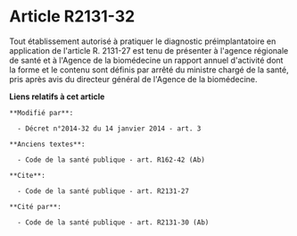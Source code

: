 # Article R2131-32

Tout établissement autorisé à pratiquer le diagnostic préimplantatoire en application de l'article R. 2131-27 est tenu de
présenter à l'agence régionale de santé et à l'Agence de la biomédecine un rapport annuel d'activité dont la forme et le
contenu sont définis par arrêté du ministre chargé de la santé, pris après avis du directeur général de l'Agence de la
biomédecine.

**Liens relatifs à cet article**

	**Modifié par**:

	  - Décret n°2014-32 du 14 janvier 2014 - art. 3

	**Anciens textes**:

	  - Code de la santé publique - art. R162-42 (Ab)

	**Cite**:

	  - Code de la santé publique - art. R2131-27

	**Cité par**:

	  - Code de la santé publique - art. R2131-30 (Ab)
